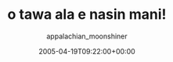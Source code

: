 ---
title: 'o tawa ala e nasin mani!'
posts: 4
hash: 't395'
author: 'appalachian_moonshiner'
date: 2005-04-19T09:22:00+00:00
sources:
  - http://forums.tokipona.org/viewtopic.php%3Ft=395.html
---